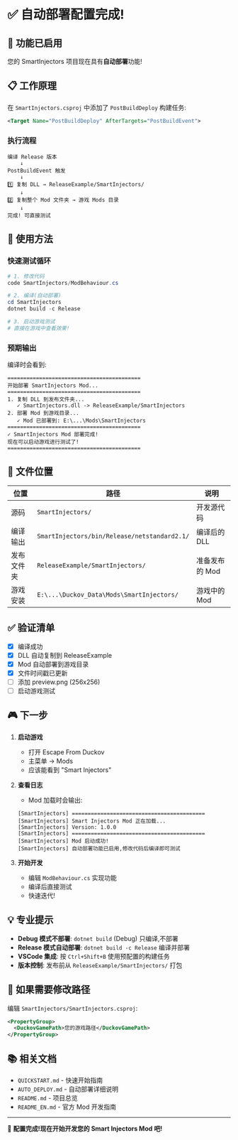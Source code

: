 # ✅ 自动部署配置完成!

## 🎉 功能已启用

您的 SmartInjectors 项目现在具有**自动部署**功能!

## 📋 工作原理

在 `SmartInjectors.csproj` 中添加了 `PostBuildDeploy` 构建任务:

```xml
<Target Name="PostBuildDeploy" AfterTargets="PostBuildEvent">
```

### 执行流程

```
编译 Release 版本
    ↓
PostBuildEvent 触发
    ↓
1️⃣ 复制 DLL → ReleaseExample/SmartInjectors/
    ↓
2️⃣ 复制整个 Mod 文件夹 → 游戏 Mods 目录
    ↓
完成! 可直接测试
```

## 🚀 使用方法

### 快速测试循环

```powershell
# 1. 修改代码
code SmartInjectors/ModBehaviour.cs

# 2. 编译(自动部署)
cd SmartInjectors
dotnet build -c Release

# 3. 启动游戏测试
# 直接在游戏中查看效果!
```

### 预期输出

编译时会看到:

```
==========================================
开始部署 SmartInjectors Mod...
==========================================
1. 复制 DLL 到发布文件夹...
   ✓ SmartInjectors.dll -> ReleaseExample/SmartInjectors
2. 部署 Mod 到游戏目录...
   ✓ Mod 已部署到: E:\...\Mods\SmartInjectors
==========================================
✓ SmartInjectors Mod 部署完成!
现在可以启动游戏进行测试了!
==========================================
```

## 📁 文件位置

| 位置 | 路径 | 说明 |
|------|------|------|
| 源码 | `SmartInjectors/` | 开发源代码 |
| 编译输出 | `SmartInjectors/bin/Release/netstandard2.1/` | 编译后的 DLL |
| 发布文件夹 | `ReleaseExample/SmartInjectors/` | 准备发布的 Mod |
| 游戏安装 | `E:\...\Duckov_Data\Mods\SmartInjectors/` | 游戏中的 Mod |

## ✅ 验证清单

- [x] 编译成功
- [x] DLL 自动复制到 ReleaseExample
- [x] Mod 自动部署到游戏目录
- [x] 文件时间戳已更新
- [ ] 添加 preview.png (256x256)
- [ ] 启动游戏测试

## 🎮 下一步

1. **启动游戏**
   - 打开 Escape From Duckov
   - 主菜单 → Mods
   - 应该能看到 "Smart Injectors"

2. **查看日志**
   - Mod 加载时会输出:
   ```
   [SmartInjectors] ==========================================
   [SmartInjectors] Smart Injectors Mod 正在加载...
   [SmartInjectors] Version: 1.0.0
   [SmartInjectors] ==========================================
   [SmartInjectors] Mod 启动成功!
   [SmartInjectors] 自动部署功能已启用,修改代码后编译即可测试
   ```

3. **开始开发**
   - 编辑 `ModBehaviour.cs` 实现功能
   - 编译后直接测试
   - 快速迭代!

## 💡 专业提示

- **Debug 模式不部署**: `dotnet build` (Debug) 只编译,不部署
- **Release 模式自动部署**: `dotnet build -c Release` 编译并部署
- **VSCode 集成**: 按 `Ctrl+Shift+B` 使用预配置的构建任务
- **版本控制**: 发布前从 `ReleaseExample/SmartInjectors/` 打包

## 🔧 如果需要修改路径

编辑 `SmartInjectors/SmartInjectors.csproj`:

```xml
<PropertyGroup>
  <DuckovGamePath>您的游戏路径</DuckovGamePath>
</PropertyGroup>
```

## 📚 相关文档

- `QUICKSTART.md` - 快速开始指南
- `AUTO_DEPLOY.md` - 自动部署详细说明
- `README.md` - 项目总览
- `README_EN.md` - 官方 Mod 开发指南

---

🎉 **配置完成!现在开始开发您的 Smart Injectors Mod 吧!**
